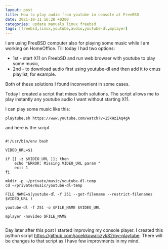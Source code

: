 ```yaml
---
layout: post
title: How to play audio from youtube in console at FreeBSD
date: 2021-10-11 16:28 +0200
categories: update manuals linux freebsd
tags: [freebsd,linux,youtube,audio,youtube-dl,mplayer]
---
```


I am using FreeBSD  computer also for playing some music while I am working on HomeOffice. 
Till today I had two options: 
* 1st - start X11 on FreebSD and run web browser with youtube to play some music, 
* 2nd - to download audio first using youtube-dl and then add it to cmus playlist, for example. 

Both of these solutions I found inconvenient in some cases. 

Today I created a script that mixes both solutions. The script allows me to play instantly any youtube audio I want without starting X11. 

I can play some music like this:

```
playtube.sh https://www.youtube.com/watch?v=15kWzIAq4gA

```

and here is the script

```

#!/usr/bin/env bash

VIDEO_URL=$1

if [[ -z $VIDEO_URL ]]; then 
    echo "ERROR: Missing VIDEO_URL param " 
    exit 1
fi 

mkdir -p ~/private/music/youtube-dl-temp
cd ~/private/music/youtube-dl-temp

FILE_NAME=$(youtube-dl -f 251 --get-filename --restrict-filenames $VIDEO_URL )

youtube-dl -f 251 -o $FILE_NAME $VIDEO_URL 

mplayer -novideo $FILE_NAME


```

Day later after this post I started improving my console player. I created this python script https://github.com/jacekkowalczyk82/py-playtube. 
There will be changes to that script as I have few improvments in my mind. 
